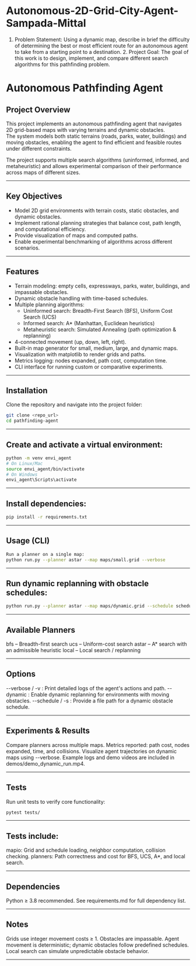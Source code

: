 # Autonomous-2D-Grid-City-Agent-Sampada-Mittal
1. Problem Statement: Using a dynamic map, describe in brief the difficulty of determining the best or most efficient route for an autonomous agent to take from a starting point to a destination. 2. Project Goal: The goal of this work is to design, implement, and compare different search algorithms for this pathfinding problem.

# Autonomous Pathfinding Agent  

## Project Overview  
This project implements an autonomous pathfinding agent that navigates 2D grid-based maps with varying terrains and dynamic obstacles.  
The system models both static terrains (roads, parks, water, buildings) and moving obstacles, enabling the agent to find efficient and feasible routes under different constraints.  

The project supports multiple search algorithms (uninformed, informed, and metaheuristic) and allows experimental comparison of their performance across maps of different sizes.  

---

## Key Objectives  
- Model 2D grid environments with terrain costs, static obstacles, and dynamic obstacles.  
- Implement rational planning strategies that balance cost, path length, and computational efficiency.  
- Provide visualization of maps and computed paths.  
- Enable experimental benchmarking of algorithms across different scenarios.  

---

## Features  
- Terrain modeling: empty cells, expressways, parks, water, buildings, and impassable obstacles.  
- Dynamic obstacle handling with time-based schedules.  
- Multiple planning algorithms:  
  - Uninformed search: Breadth-First Search (BFS), Uniform Cost Search (UCS)  
  - Informed search: A* (Manhattan, Euclidean heuristics)  
  - Metaheuristic search: Simulated Annealing (path optimization & replanning)  
- 4-connected movement (up, down, left, right).  
- Built-in map generator for small, medium, large, and dynamic maps.  
- Visualization with matplotlib to render grids and paths.  
- Metrics logging: nodes expanded, path cost, computation time.  
- CLI interface for running custom or comparative experiments.  

---

## Installation  

Clone the repository and navigate into the project folder:  

```bash
git clone <repo_url>
cd pathfinding-agent
```

---

## Create and activate a virtual environment:
```bash
python -m venv envi_agent
# On Linux/Mac
source envi_agent/bin/activate
# On Windows
envi_agent\Scripts\activate
```

---

## Install dependencies:
```bash
pip install -r requirements.txt
```

---

## Usage (CLI)
```bash
Run a planner on a single map:
python run.py --planner astar --map maps/small.grid --verbose
```

---

## Run dynamic replanning with obstacle schedules:
```bash
python run.py --planner astar --map maps/dynamic.grid --schedule schedules/dynamic.schedule --dynamic --verbose
```

---

## Available Planners

bfs – Breadth-first search
ucs – Uniform-cost search
astar – A* search with an admissible heuristic
local – Local search / replanning

---

## Options

--verbose / -v : Print detailed logs of the agent's actions and path.
--dynamic : Enable dynamic replanning for environments with moving obstacles.
--schedule / -s : Provide a file path for a dynamic obstacle schedule.

---

## Experiments & Results

Compare planners across multiple maps.
Metrics reported: path cost, nodes expanded, time, and collisions.
Visualize agent trajectories on dynamic maps using --verbose.
Example logs and demo videos are included in demos/demo_dynamic_run.mp4.

---

## Tests
Run unit tests to verify core functionality:
```bash
pytest tests/
```

---

## Tests include:

mapio: Grid and schedule loading, neighbor computation, collision checking.
planners: Path correctness and cost for BFS, UCS, A*, and local search.

---

## Dependencies
Python ≥ 3.8 recommended.
See requirements.md for full dependency list.

---

## Notes
Grids use integer movement costs ≥ 1. Obstacles are impassable.
Agent movement is deterministic; dynamic obstacles follow predefined schedules.
Local search can simulate unpredictable obstacle behavior.

---

